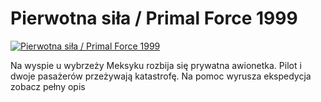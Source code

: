 Pierwotna siła / Primal Force 1999 
=============
[![Pierwotna siła / Primal Force 1999 ](http://vidos.pl/images/player.gif)](http://vidos.pl/pierwotna-sila-primal-force-1999)

 Na wyspie u wybrzeży Meksyku rozbija się prywatna awionetka. Pilot i dwoje pasażerów przeżywają katastrofę. Na pomoc wyrusza ekspedycja zobacz pełny opis
